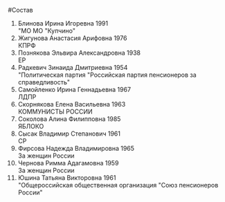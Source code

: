 #Состав
1. Блинова Ирина Игоревна 1991   
    "МО МО "Купчино"
2. Жигунова Анастасия Арифовна 1976   
    КПРФ
3. Познякова Эльвира Александровна 1938   
    ЕР
4. Радкевич Зинаида Дмитриевна 1954   
    "Политическая партия "Российская партия пенсионеров за справедливость"
5. Самойленко Ирина Геннадьевна 1967   
    ЛДПР
6. Скорнякова Елена Васильевна 1963   
    КОММУНИСТЫ РОССИИ
7. Соколова Алина Филипповна 1985   
    ЯБЛОКО
8. Сысак Владимир Степанович 1961   
    СР
9. Фирсова Надежда Владимировна 1965   
    За женщин России
10. Чернова Римма Адагамовна 1959   
    За женщин России
11. Юшина Татьяна Викторовна 1961   
    "Общероссийская общественная организация "Союз пенсионеров России"
